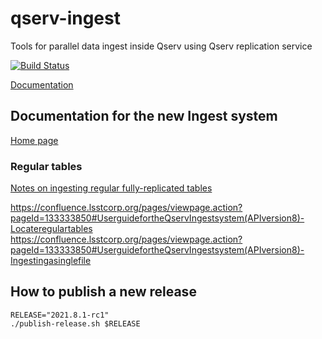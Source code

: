 # qserv-ingest

Tools for parallel data ingest inside Qserv using Qserv replication service

[![Build Status](https://travis-ci.com/lsst-dm/qserv-ingest.svg?branch=master)](https://travis-ci.com/lsst-dm/qserv-ingest)

[Documentation](https://qserv.lsst.io/admin/qserv-ingest/index.html)

## Documentation for the new Ingest system

[Home page](https://confluence.lsstcorp.org/pages/viewpage.action?pageId=133333850)

### Regular tables

[Notes on ingesting regular fully-replicated tables](https://confluence.lsstcorp.org/display/DM/Ingest%3A+7.+Notes+on+ingesting+regular+%28fully-replicated%29+tables)

https://confluence.lsstcorp.org/pages/viewpage.action?pageId=133333850#UserguidefortheQservIngestsystem(APIversion8)-Locateregulartables
https://confluence.lsstcorp.org/pages/viewpage.action?pageId=133333850#UserguidefortheQservIngestsystem(APIversion8)-Ingestingasinglefile

## How to publish a new release

```
RELEASE="2021.8.1-rc1"
./publish-release.sh $RELEASE
```
